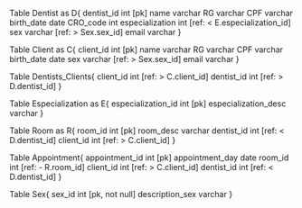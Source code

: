 Table Dentist as D{
  dentist_id int [pk]
  name varchar
  RG  varchar
  CPF varchar
  birth_date date
  CRO_code int
  especialization int [ref: < E.especialization_id]
  sex varchar [ref: > Sex.sex_id]
  email varchar 
}

Table Client as C{
  client_id int [pk]
  name varchar
  RG  varchar
  CPF varchar
  birth_date date
  sex varchar [ref: > Sex.sex_id]
  email varchar 
}

Table Dentists_Clients{
  client_id int [ref: > C.client_id]
  dentist_id int [ref: > D.dentist_id]
}

Table Especialization as E{
  especialization_id int [pk]
  especialization_desc varchar
}

Table Room as R{
  room_id int [pk]
  room_desc varchar
  dentist_id int [ref: < D.dentist_id]
  client_id int [ref: > C.client_id]
}

Table Appointment{
  appointment_id int [pk]
  appointment_day date
  room_id int [ref: - R.room_id]
  client_id int [ref: > C.client_id]
  dentist_id int [ref: < D.dentist_id]
}

Table Sex{ 
  sex_id int [pk, not null]
  description_sex varchar 
}
